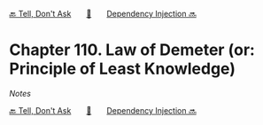 [🔙 Tell, Don't Ask][previous-chapter]&nbsp;&nbsp;&nbsp;&nbsp;&nbsp;&nbsp;&nbsp;[🏡][readme]&nbsp;&nbsp;&nbsp;&nbsp;&nbsp;&nbsp;&nbsp;[Dependency Injection 🔜][upcoming-chapter]

# Chapter 110. Law of Demeter (or: Principle of Least Knowledge)

_Notes_

[🔙 Tell, Don't Ask][previous-chapter]&nbsp;&nbsp;&nbsp;&nbsp;&nbsp;&nbsp;&nbsp;[🏡][readme]&nbsp;&nbsp;&nbsp;&nbsp;&nbsp;&nbsp;&nbsp;[Dependency Injection 🔜][upcoming-chapter]

[readme]: README.md
[previous-chapter]: ch109-tell-dont-ask.md
[upcoming-chapter]: ch111-dependency-injection.md
